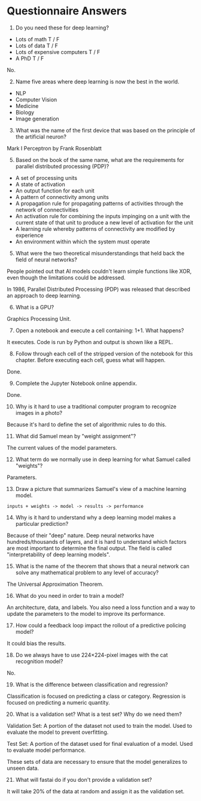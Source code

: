 # Questionnaire Answers

1. Do you need these for deep learning?
* Lots of math T / F
* Lots of data T / F
* Lots of expensive computers T / F
* A PhD T / F

No.

2. Name five areas where deep learning is now the best in the world.

* NLP
* Computer Vision
* Medicine
* Biology
* Image generation

3. What was the name of the first device that was based on the principle of the artificial neuron?

Mark I Perceptron by Frank Rosenblatt

5. Based on the book of the same name, what are the requirements for parallel distributed processing (PDP)?

* A set of processing units
* A state of activation
* An output function for each unit
* A pattern of connectivity among units
* A propagation rule for propagating patterns of activities through the network of connectivities
* An activation rule for combining the inputs impinging on a unit with the current state of that unit to produce a new level of activation for the unit
* A learning rule whereby patterns of connectivity are modified by experience
* An environment within which the system must operate

5. What were the two theoretical misunderstandings that held back the field of neural networks?

People pointed out that AI models couldn't learn simple functions like XOR, even though the
limitations could be addressed.

In 1986, Parallel Distributed Processing (PDP) was released that described an approach to
deep learning.

6. What is a GPU?

Graphics Processing Unit.

7. Open a notebook and execute a cell containing: 1+1. What happens?

It executes. Code is run by Python and output is shown like a REPL.

8. Follow through each cell of the stripped version of the notebook for this chapter. Before executing each cell, guess what will happen.

Done.

9. Complete the Jupyter Notebook online appendix.

Done.

10. Why is it hard to use a traditional computer program to recognize images in a photo?

Because it's hard to define the set of algorithmic rules to do this.

11. What did Samuel mean by "weight assignment"?

The current values of the model parameters.

12. What term do we normally use in deep learning for what Samuel called "weights"?

Parameters.

13. Draw a picture that summarizes Samuel's view of a machine learning model.

`inputs + weights -> model -> results -> performance`

14. Why is it hard to understand why a deep learning model makes a particular prediction?

Because of their "deep" nature. Deep neural networks have hundreds/thousands of layers, and it 
is hard to understand which factors are most important to determine the final output. The field
is called "interpretability of deep learning models".

15. What is the name of the theorem that shows that a neural network can solve any mathematical problem to any level of accuracy?

The Universal Approximation Theorem.

16. What do you need in order to train a model?

An architecture, data, and labels. You also need a loss function and a way to update the parameters
to the model to improve its performance.

17. How could a feedback loop impact the rollout of a predictive policing model?

It could bias the results. 

18. Do we always have to use 224×224-pixel images with the cat recognition model?

No.

19. What is the difference between classification and regression?

Classification is focused on predicting a class or category.
Regression is focused on predicting a numeric quantity.

20. What is a validation set? What is a test set? Why do we need them?

Validation Set: A portion of the dataset not used to train the model. Used to evaluate the model to prevent overfitting.

Test Set: A portion of the dataset used for final evaluation of a model. Used to evaluate model performance.

These sets of data are necessary to ensure that the model generalizes to unseen data.

21. What will fastai do if you don't provide a validation set?

It will take 20% of the data at random and assign it as the validation set.
